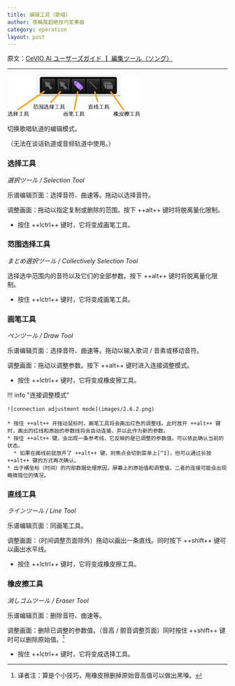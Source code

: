 ```yaml
---
title: 编辑工具（歌唱）
author: 夜輪風超絶技巧変奏曲
category: operation
layout: post
---
```

原文：[CeVIO AI ユーザーズガイド ┃ 編集ツール（ソング）](https://cevio.jp/guide/cevio_ai/operation/edittool/)

---

![edit tool](images/2.6.1.png)

切换歌唱轨道的编辑模式。

（无法在谈话轨道或音频轨道中使用。）

### 选择工具

*選択ツール / Selection Tool*

乐谱编辑页面：选择音符、曲速等。拖动以选择音符。

调整画面：拖动以指定复制或删除的范围。按下 ++alt++ 键时将脱离量化限制。

* 按住 ++lctrl++ 键时，它将变成画笔工具。

### 范围选择工具

*まとめ選択ツール / Collectively Selection Tool*

选择选中范围内的音符以及它们的全部参数。按下 ++alt++ 键时将脱离量化限制。

* 按住 ++lctrl++ 键时，它将变成画笔工具。

### 画笔工具

*ペンツール / Draw Tool*

乐谱编辑页面：选择音符、曲速等。拖动以输入歌词 / 音素或移动音符。

调整画面：拖动以调整参数。按下 ++alt++ 键时进入连接调整模式。

* 按住 ++lctrl++ 键时，它将变成橡皮擦工具。

!!! info "连接调整模式"

    ![connection adjustment mode](images/2.6.2.png)
    
    * 按住 ++alt++ 并拖动鼠标时，画笔工具将会画出红色的调整线。此时放开 ++alt++ 键时，画出的红线和原始的参数线将会自动连接，并以此作为新的参数。
    * 按住 ++alt++ 键，会出现一条参考线，它反映的是已调整的参数值。可以依此确认当前的状态。
      * 如果在画线前就放开了 ++alt++ 键，则焦点会切到菜单上[^1]，但可以通过长按 ++alt++ 键的方式再次确认。
    * 出于横坐标（时间）的内部数据处理原因，屏幕上的原始值和调整值，二者的连接可能会出现略微错位的情况。

### 直线工具

*ラインツール / Line Tool*

乐谱编辑页面：同画笔工具。

调整画面：（时间调整页面除外）拖动以画出一条直线。同时按下 ++shift++ 键可以画出水平线。

* 按住 ++lctrl++ 键时，它将变成橡皮擦工具。

### 橡皮擦工具

*消しゴムツール / Eraser Tool*

乐谱编辑页面：删除音符、曲速等。

调整画面：删除已调整的参数值。（音高 / 颤音调整页面）同时按住 ++shift++ 键时可以删除原始值。[^2]

* 按住 ++lctrl++ 键时，它将变成选择工具。

[^1]: 译者注：这个其实是 Windows 系统使用键盘调用菜单的快捷键，菜单的文字里后面跟着的字母就是调用它们的键。比如说你现在试试看在 CeVIO 里按 ++alt++ 再按一下 ++f++（
[^2]: 译者注：算是个小技巧，用橡皮擦删掉原始音高值可以做出黑嗓。
